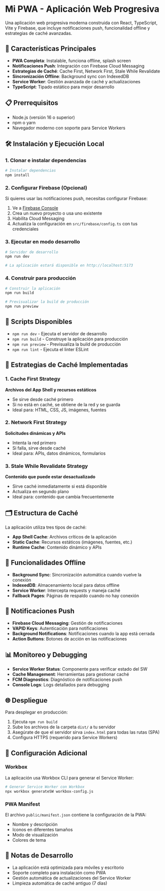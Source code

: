 # Mi PWA - Aplicación Web Progresiva

Una aplicación web progresiva moderna construida con React, TypeScript, Vite y Firebase, que incluye notificaciones push, funcionalidad offline y estrategias de caché avanzadas.

## 🚀 Características Principales

- **PWA Completa**: Instalable, funciona offline, splash screen
- **Notificaciones Push**: Integración con Firebase Cloud Messaging
- **Estrategias de Caché**: Cache First, Network First, Stale While Revalidate
- **Sincronización Offline**: Background sync con IndexedDB
- **Service Worker**: Gestión avanzada de caché y actualizaciones
- **TypeScript**: Tipado estático para mejor desarrollo

## 📋 Prerrequisitos

- Node.js (versión 16 o superior)
- npm o yarn
- Navegador moderno con soporte para Service Workers

## 🛠️ Instalación y Ejecución Local

### 1. Clonar e instalar dependencias

```bash
# Instalar dependencias
npm install
```

### 2. Configurar Firebase (Opcional)

Si quieres usar las notificaciones push, necesitas configurar Firebase:

1. Ve a [Firebase Console](https://console.firebase.google.com/)
2. Crea un nuevo proyecto o usa uno existente
3. Habilita Cloud Messaging
4. Actualiza la configuración en `src/firebase/config.ts` con tus credenciales

### 3. Ejecutar en modo desarrollo

```bash
# Servidor de desarrollo
npm run dev

# La aplicación estará disponible en http://localhost:5173
```

### 4. Construir para producción

```bash
# Construir la aplicación
npm run build

# Previsualizar la build de producción
npm run preview
```

## 🔧 Scripts Disponibles

- `npm run dev` - Ejecuta el servidor de desarrollo
- `npm run build` - Construye la aplicación para producción
- `npm run preview` - Previsualiza la build de producción
- `npm run lint` - Ejecuta el linter ESLint

## 📱 Estrategias de Caché Implementadas

### 1. Cache First Strategy
**Archivos del App Shell y recursos estáticos**
- Se sirve desde caché primero
- Si no está en caché, se obtiene de la red y se guarda
- Ideal para: HTML, CSS, JS, imágenes, fuentes

### 2. Network First Strategy
**Solicitudes dinámicas y APIs**
- Intenta la red primero
- Si falla, sirve desde caché
- Ideal para: APIs, datos dinámicos, formularios

### 3. Stale While Revalidate Strategy
**Contenido que puede estar desactualizado**
- Sirve caché inmediatamente si está disponible
- Actualiza en segundo plano
- Ideal para: contenido que cambia frecuentemente

## 🗂️ Estructura de Caché

La aplicación utiliza tres tipos de caché:

- **App Shell Cache**: Archivos críticos de la aplicación
- **Static Cache**: Recursos estáticos (imágenes, fuentes, etc.)
- **Runtime Cache**: Contenido dinámico y APIs

## 🔄 Funcionalidades Offline

- **Background Sync**: Sincronización automática cuando vuelve la conexión
- **IndexedDB**: Almacenamiento local para datos offline
- **Service Worker**: Intercepta requests y maneja caché
- **Fallback Pages**: Páginas de respaldo cuando no hay conexión

## 🔔 Notificaciones Push

- **Firebase Cloud Messaging**: Gestión de notificaciones
- **VAPID Keys**: Autenticación para notificaciones
- **Background Notifications**: Notificaciones cuando la app está cerrada
- **Action Buttons**: Botones de acción en las notificaciones

## 📊 Monitoreo y Debugging

- **Service Worker Status**: Componente para verificar estado del SW
- **Cache Management**: Herramientas para gestionar caché
- **FCM Diagnostics**: Diagnóstico de notificaciones push
- **Console Logs**: Logs detallados para debugging

## 🌐 Despliegue

Para desplegar en producción:

1. Ejecuta `npm run build`
2. Sube los archivos de la carpeta `dist/` a tu servidor
3. Asegúrate de que el servidor sirva `index.html` para todas las rutas (SPA)
4. Configura HTTPS (requerido para Service Workers)

## 🔧 Configuración Adicional

### Workbox
La aplicación usa Workbox CLI para generar el Service Worker:
```bash
# Generar Service Worker con Workbox
npx workbox generateSW workbox-config.js
```

### PWA Manifest
El archivo `public/manifest.json` contiene la configuración de la PWA:
- Nombre y descripción
- Iconos en diferentes tamaños
- Modo de visualización
- Colores de tema

## 📝 Notas de Desarrollo

- La aplicación está optimizada para móviles y escritorio
- Soporte completo para instalación como PWA
- Gestión automática de actualizaciones del Service Worker
- Limpieza automática de caché antiguo (7 días)
